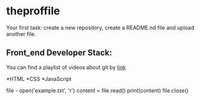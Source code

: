 # theproffile
Your first task: create a new repository, create a README.nd file and upload another file.

## Front_end Developer Stack:

You can find a playlist of videos about git by [link](https://www.youtube.com/watch?v=fSBu9zquZWA&t=1s)

*HTML
﻿﻿*CSS
﻿﻿*JavaScript

file - open('example.txt', 'r')
content = file.read()
print(content)
file.close()
